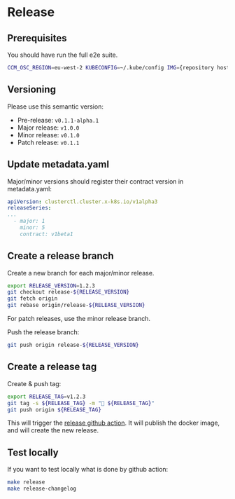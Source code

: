 
# Release

## Prerequisites

You should have run the full e2e suite.

```bash
CCM_OSC_REGION=eu-west-2 KUBECONFIG=~/.kube/config IMG={repository host}/outscale/cluster-api-outscale-controllers IMG_UPGRADE_FROM=ami-29e3ca13 IMG_UPGRADE_TO=ami-92d61a16 E2E_FOCUS=e2e make e2etest
```

## Versioning
Please use this semantic version:
- Pre-release: `v0.1.1-alpha.1`
- Major release: `v1.0.0`
- Minor release: `v0.1.0`
- Patch release: `v0.1.1`

## Update metadata.yaml
Major/minor versions should register their contract version in metadata.yaml:
```yaml
apiVersion: clusterctl.cluster.x-k8s.io/v1alpha3
releaseSeries:
...
  - major: 1
    minor: 5
    contract: v1beta1
```

## Create a release branch
Create a new branch for each major/minor release.

```bash
export RELEASE_VERSION=1.2.3
git checkout release-${RELEASE_VERSION}
git fetch origin
git rebase origin/release-${RELEASE_VERSION}
```

For patch releases, use the minor release branch.

Push the release branch:
```bash
git push origin release-${RELEASE_VERSION}
```

## Create a release tag
Create & push tag:
```bash
export RELEASE_TAG=v1.2.3
git tag -s ${RELEASE_TAG} -m "🔖 ${RELEASE_TAG}"
git push origin ${RELEASE_TAG}
```

This will trigger the [release github action][release].
It will publish the docker image, and will create the new release.

## Test locally
If you want to test locally what is done by github action:
```bash
make release
make release-changelog
```

<!-- References -->
[release]: https://github.com/outscale-dev/cluster-api-provider-outscale/blob/main/.github/workflows/release.yml 
